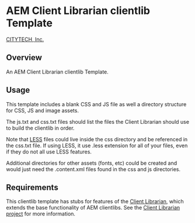 AEM Client Librarian clientlib Template
=======================================

[CITYTECH, Inc.](http://www.citytechinc.com/)

Overview
-------

An AEM Client Librarian clientlib Template.

Usage
-----

This template includes a blank CSS and JS file as well a directory structure for CSS, JS and image assets.

The js.txt and css.txt files should list the files the Client Librarian should use to build the clientlib in order.

Note that [LESS](http://lesscss.org/) files could live inside the css directory and be referenced in the css.txt file. If using LESS, it use .less extension for all of your files, even if they do not all use LESS features.

Additional directories for other assets (fonts, etc) could be created and would just need the .content.xml files found in the css and js directories.

Requirements
------------

This clientlib template has stubs for features of the [Client Librarian](https://github.com/Citytechinc/client-librarian), which extends the base functionality of AEM clientlibs. See the [Client Librarian project](https://github.com/Citytechinc/client-librarian) for more information.
